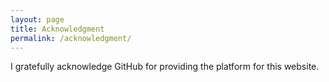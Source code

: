 ```yaml
---
layout: page
title: Acknowledgment
permalink: /acknowledgment/
---
```


I gratefully acknowledge GitHub for providing the platform for this website.
